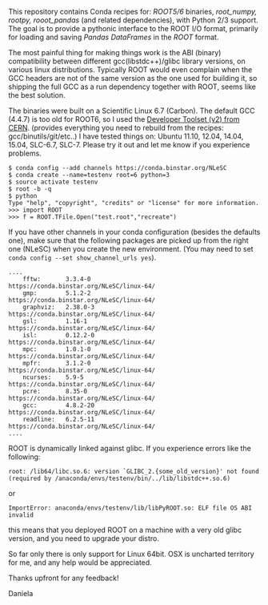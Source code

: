 This repository contains Conda recipes for: *ROOT5/6* binaries, *root_numpy, rootpy, rooot_pandas* (and related dependencies), with Python 2/3 support. The goal is to provide a pythonic interface to the ROOT I/O format, primarily for loading and saving *Pandas DataFrames* in the *ROOT* format.

The most painful thing for making things work is the ABI (binary) compatibility between different gcc(libstdc++)/glibc library versions, on various linux distributions.
Typically ROOT would even complain when the GCC headers are not of the same version as the one used for building it, so shipping the full GCC as a run dependency together with ROOT, seems like the best solution.

The binaries were built on a Scientific Linux 6.7 (Carbon). The default GCC (4.4.7) is too old for ROOT6, so I used the [Developer Toolset (v2) from CERN](http://linux.web.cern.ch/linux/devtoolset).
(provides everything you need to rebuild from the recipes: gcc/binutils/git/etc..)
I have tested things on: Ubuntu 11.10, 12.04, 14.04, 15.04, SLC-6.7, SLC-7. Please try it out and let me know if you experience problems. 
```
$ conda config --add channels https://conda.binstar.org/NLeSC
$ conda create --name=testenv root=6 python=3
$ source activate testenv
$ root -b -q
$ python
Type "help", "copyright", "credits" or "license" for more information.
>>> import ROOT
>>> f = ROOT.TFile.Open("test.root","recreate")
```

If you have other channels in your conda configuration (besides the defaults one), make sure that the following packages are picked up from the right one (NLeSC) when you create the new environment.
(You may need to set ``` conda config --set show_channel_urls yes ```).
```
....
    fftw:       3.3.4-0                https://conda.binstar.org/NLeSC/linux-64/
    gmp:        5.1.2-2                https://conda.binstar.org/NLeSC/linux-64/
    graphviz:   2.38.0-3               https://conda.binstar.org/NLeSC/linux-64/
    gsl:        1.16-1                 https://conda.binstar.org/NLeSC/linux-64/
    isl:        0.12.2-0               https://conda.binstar.org/NLeSC/linux-64/
    mpc:        1.0.1-0                https://conda.binstar.org/NLeSC/linux-64/
    mpfr:       3.1.2-0                https://conda.binstar.org/NLeSC/linux-64/
    ncurses:    5.9-5                  https://conda.binstar.org/NLeSC/linux-64/
    pcre:       8.35-0                 https://conda.binstar.org/NLeSC/linux-64/
    gcc:        4.8.2-20               https://conda.binstar.org/NLeSC/linux-64/
    readline:   6.2.5-11               https://conda.binstar.org/NLeSC/linux-64/
....
```
ROOT is dynamically linked against glibc. If you experience errors like the following:

``` root: /lib64/libc.so.6: version `GLIBC_2.{some_old_version}' not found 
(required by /anaconda/envs/testenv/bin/../lib/libstdc++.so.6) ```

or

``` ImportError: anaconda/envs/testenv/lib/libPyROOT.so: ELF file OS ABI invalid ```

this means that you deployed ROOT on a machine with a very old glibc version, and you need to upgrade your distro. 

So far only there is only support for Linux 64bit. OSX is uncharted territory for me, and any help would be appreciated.

Thanks upfront for any feedback!

Daniela
